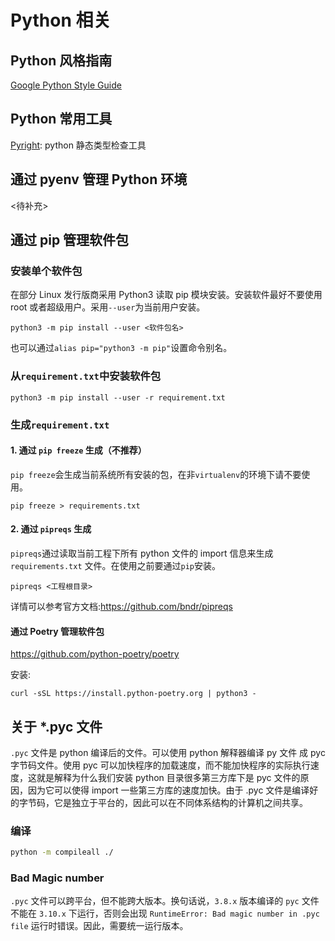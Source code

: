 
# Python 相关

## Python 风格指南

[Google Python Style Guide](https://google.github.io/styleguide/pyguide.html)

## Python 常用工具

[Pyright](https://github.com/microsoft/pyright): python 静态类型检查工具

## 通过 pyenv 管理 Python 环境

<待补充>

## 通过 pip 管理软件包

### 安装单个软件包

在部分 Linux 发行版商采用 Python3 读取 pip 模块安装。安装软件最好不要使用 root 或者超级用户。采用`--user`为当前用户安装。

```shell
python3 -m pip install --user <软件包名>
```

也可以通过`alias pip="python3 -m pip"`设置命令别名。

### 从`requirement.txt`中安装软件包

```shell
python3 -m pip install --user -r requirement.txt
```

### 生成`requirement.txt`

#### 1. 通过 `pip freeze` 生成（不推荐）

`pip freeze`会生成当前系统所有安装的包，在非`virtualenv`的环境下请不要使用。

```shell
pip freeze > requirements.txt
```

#### 2. 通过 `pipreqs` 生成

`pipreqs`通过读取当前工程下所有 python 文件的 import 信息来生成 `requirements.txt` 文件。在使用之前要通过`pip`安装。

```shell
pipreqs <工程根目录>
```

详情可以参考官方文档:<https://github.com/bndr/pipreqs>

#### 通过 Poetry 管理软件包

<https://github.com/python-poetry/poetry>

安装:

```shell
curl -sSL https://install.python-poetry.org | python3 -
```

## 关于 *.pyc 文件

`.pyc` 文件是 python 编译后的文件。可以使用 python 解释器编译 py 文件 成 pyc 字节码文件。使用 pyc 可以加快程序的加载速度，而不能加快程序的实际执行速度，这就是解释为什么我们安装 python 目录很多第三方库下是 pyc 文件的原因，因为它可以使得 import 一些第三方库的速度加快。由于 .pyc 文件是编译好的字节码，它是独立于平台的，因此可以在不同体系结构的计算机之间共享。

### 编译

```sh
python -m compileall ./
```

### Bad Magic number

`.pyc` 文件可以跨平台，但不能跨大版本。换句话说，`3.8.x` 版本编译的 `pyc` 文件不能在 `3.10.x` 下运行，否则会出现 `RuntimeError: Bad magic number in .pyc file` 运行时错误。因此，需要统一运行版本。
